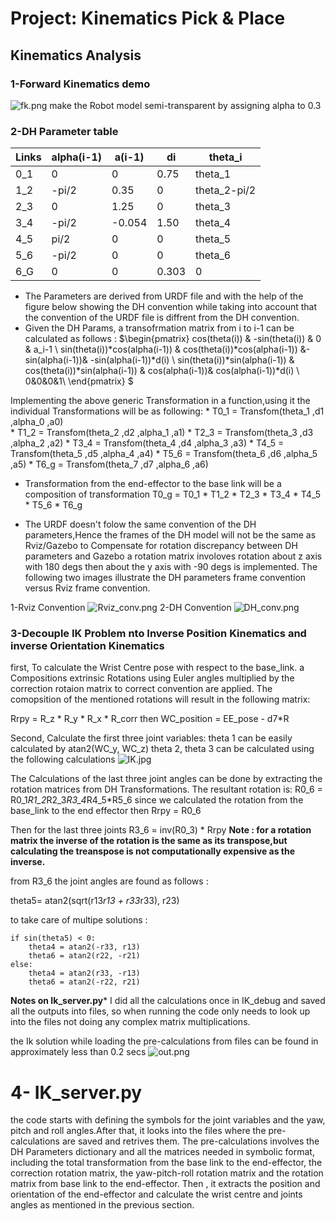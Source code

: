 
# Project: Kinematics Pick & Place
## Kinematics Analysis 


### 1-Forward Kinematics demo
![fk.png](attachment:fk.png)
make the Robot model semi-transparent by assigning alpha to 0.3

### 2-DH Parameter table
Links|alpha(i-1)|a(i-1)|di   |theta_i     
--- | --- | --- | --- | ---
0_1  |0         |0     |0.75 | theta_1    
1_2  |-pi/2     |0.35  |0    |theta_2-pi/2
2_3  |0         | 1.25 |0    |theta_3     
3_4  |-pi/2     |-0.054|1.50 |theta_4     
4_5  |pi/2      |0     |0    |theta_5     
5_6  |-pi/2     |0     |0    |theta_6     
6_G  |0         |0     |0.303|0             

* The Parameters are derived from URDF file and with the help of the figure below showing the DH convention while taking into account that the convention of the URDF file is diffrent from the DH convention.
* Given the DH Params, a transofrmation matrix from i to i-1 can be calculated as follows :
 $\begin{pmatrix}
 cos(theta(i)) & -sin(theta(i)) & 0 & a_i-1 \\
 sin(theta(i))*cos(alpha(i-1)) & cos(theta(i))*cos(alpha(i-1)) &-sin(alpha(i-1))& -sin(alpha(i-1))*d(i) \\ 
 sin(theta(i))*sin(alpha(i-1)) & cos(theta(i))*sin(alpha(i-1)) &  cos(alpha(i-1))& cos(alpha(i-1))*d(i) \\
 0&0&0&1\\
\end{pmatrix} $

Implementing the above generic Transformation in a function,using it the individual Transformations will be as following:
    *    T0_1 = Transfom(theta_1 ,d1 ,alpha_0 ,a0)  
    *    T1_2 = Transfom(theta_2 ,d2 ,alpha_1 ,a1)
    *    T2_3 = Transfom(theta_3 ,d3 ,alpha_2 ,a2)
    *    T3_4 = Transfom(theta_4 ,d4 ,alpha_3 ,a3)
    *    T4_5 = Transfom(theta_5 ,d5 ,alpha_4 ,a4)
    *    T5_6 = Transfom(theta_6 ,d6 ,alpha_5 ,a5)
    *    T6_g = Transfom(theta_7 ,d7 ,alpha_6 ,a6)


* Transformation from the end-effector to the base link will be a composition of transformation
    T0_g = T0_1 * T1_2 * T2_3 * T3_4 * T4_5 * T5_6 * T6_g

*  The URDF doesn't folow the same convention of the DH parameters,Hence the frames of the DH model will not be the same as Rviz/Gazebo to Compensate for rotation discrepancy between DH parameters and Gazebo a rotation matrix involoves rotation about z axis with 180 degs then about the y axis with -90 degs is implemented.
The following two images illustrate the DH parameters frame convention versus Rviz frame convention.

1-Rviz Convention
![Rviz_conv.png](attachment:Rviz_conv.png)
2-DH Convention 
![DH_conv.png](attachment:DH_conv.png)



### 3-Decouple IK Problem nto Inverse Position Kinematics and inverse Orientation Kinematics
first, To calculate the Wrist Centre pose with respect to the base_link. a Compositions extrinsic Rotations using Euler angles multiplied by the correction rotaion matrix to correct convention are applied.
The comopsition of the mentioned rotations will result in the following matrix:

Rrpy = R_z * R_y * R_x * R_corr 
then WC_position = EE_pose - d7*R

Second, Calculate the first three joint variables:
theta 1 can be easily calculated by atan2(WC_y, WC_z)
theta 2, theta 3 can be calculated using the following calculations
![IK.jpg](attachment:IK.jpg)

The Calculations of the last three joint angles can be done by extracting the rotation matrices from DH Transformations.
The resultant rotation is:
R0_6 = R0_1*R1_2*R2_3*R3_4*R4_5*R5_6
since we calculated the rotation from the base_link to the end effector then Rrpy = R0_6

Then for the last three joints R3_6 = inv(R0_3) * Rrpy 
**Note : for a rotation matrix the inverse of the rotation is the same as its transpose,but calculating the treanspose is not computationally expensive as the inverse.**

from R3_6 the joint angles are found as follows :

theta5= atan2(sqrt(r13*r13 + r33*r33), r23)

to take care of multipe solutions :

    if sin(theta5) < 0:
        theta4 = atan2(-r33, r13)
        theta6 = atan2(r22, -r21)
    else:
        theta4 = atan2(r33, -r13)
        theta6 = atan2(-r22, r21)


**Notes on Ik_server.py***
I did all the calculations once in IK_debug and saved all the outputs into files, so when running the code only needs to look up into the files not doing any complex matrix multiplications.

the Ik solution while loading the pre-calculations from files can be found in approximately less than 0.2 secs
![out.png](attachment:out.png)


# 4- IK_server.py
the code starts with defining the symbols for the joint variables and the yaw, pitch and roll angles.After that, it looks into the files where the pre-calculations are saved and retrives them. 
The pre-calculations involves the DH Parameters dictionary and all the matrices needed in symbolic format, including the total transformation from the base link to the end-effector, the correction rotation matrix, the yaw-pitch-roll rotation matrix and the rotation matrix from base link to the end-effector.
Then , it extracts the position and orientation of the end-effector and calculate the wrist centre and joints angles as mentioned in the previous section.


